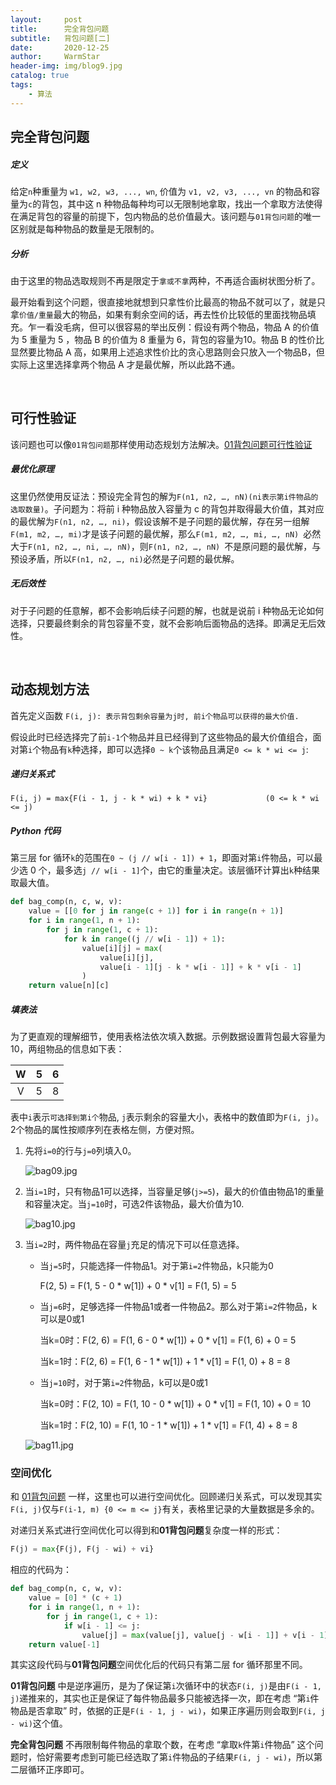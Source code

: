 ```yaml
---
layout:     post   				    
title:      完全背包问题				
subtitle:   背包问题[二]
date:       2020-12-25 				
author:     WarmStar
header-img: img/blog9.jpg 	
catalog: true 				
tags:							
    - 算法
---
```


## 完全背包问题

##### 定义

给定`n`种重量为 `w1, w2, w3, ..., wn`, 价值为 `v1, v2, v3, ..., vn` 的物品和容量为`c`的背包，其中这 n 种物品每种均可以无限制地拿取，找出一个拿取方法使得在满足背包的容量的前提下，包内物品的总价值最大。该问题与`01背包问题`的唯一区别就是每种物品的数量是无限制的。

##### 分析

由于这里的物品选取规则不再是限定于`拿或不拿`两种，不再适合画树状图分析了。

最开始看到这个问题，很直接地就想到只拿性价比最高的物品不就可以了，就是只拿`价值/重量`最大的物品，如果有剩余空间的话，再去性价比较低的里面找物品填充。乍一看没毛病，但可以很容易的举出反例：假设有两个物品，物品 A 的价值为 5 重量为 5 ，物品 B 的价值为 8 重量为 6，背包的容量为10。物品 B 的性价比显然要比物品 A 高，如果用上述追求性价比的贪心思路则会只放入一个物品B，但实际上这里选择拿两个物品 A 才是最优解，所以此路不通。

<br/>

## 可行性验证

该问题也可以像`01背包问题`那样使用动态规划方法解决。[01背包问题可行性验证](https://vixeruntr.github.io/2020/11/19/01%E8%83%8C%E5%8C%85%E9%97%AE%E9%A2%98/#%E5%8F%AF%E8%A1%8C%E6%80%A7%E9%AA%8C%E8%AF%81)

##### 最优化原理

这里仍然使用反证法：预设完全背包的解为`F(n1, n2, …, nN)(ni表示第i件物品的选取数量)`。子问题为：将前 i 种物品放入容量为 c 的背包并取得最大价值，其对应的最优解为`F(n1, n2, …, ni)`，假设该解不是子问题的最优解，存在另一组解`F(m1, m2, …, mi)`才是该子问题的最优解，那么`F(m1, m2, …, mi, …, nN) `必然大于`F(n1, n2, …, ni, …, nN)`，则`F(n1, n2, …, nN) `不是原问题的最优解，与预设矛盾，所以`F(n1, n2, …, ni)`必然是子问题的最优解。

##### 无后效性

对于子问题的任意解，都不会影响后续子问题的解，也就是说前 i 种物品无论如何选择，只要最终剩余的背包容量不变，就不会影响后面物品的选择。即满足无后效性。

<br/>

## 动态规划方法

首先定义函数  `F(i, j): 表示背包剩余容量为j时, 前i个物品可以获得的最大价值.`

假设此时已经选择完了前`i-1`个物品并且已经得到了这些物品的最大价值组合，面对第`i`个物品有`k`种选择，即可以选择`0 ~ k`个该物品且满足`0 <= k * wi <= j`:

##### 递归关系式

```
F(i, j) = max{F(i - 1, j - k * wi) + k * vi}	         (0 <= k * wi <= j)	
```

##### Python 代码

第三层 for 循环`k`的范围在`0 ~ (j // w[i - 1]) + 1`，即面对第`i`件物品，可以最少选 0 个，最多选`j // w[i - 1]`个，由它的重量决定。该层循环计算出`k`种结果取最大值。

```python
def bag_comp(n, c, w, v):
    value = [[0 for j in range(c + 1)] for i in range(n + 1)]
    for i in range(1, n + 1):
        for j in range(1, c + 1):
            for k in range((j // w[i - 1]) + 1):
                value[i][j] = max(
                    value[i][j], 
                    value[i - 1][j - k * w[i - 1]] + k * v[i - 1]
                )
    return value[n][c]
```

##### 填表法

为了更直观的理解细节，使用表格法依次填入数据。示例数据设置背包最大容量为10，两组物品的信息如下表：

|  W   |  5   |  6   |
| :--: | :--: | :--: |
|  V   |  5   |  8   |

表中`i`表示`可选择到第i个`物品,  `j`表示剩余的容量大小，表格中的数值即为`F(i, j)`。2个物品的属性按顺序列在表格左侧，方便对照。

1. 先将`i=0`的行与`j=0`列填入0。

   ![bag09.jpg](https://e.im5i.com/2021/01/05/bag09.jpg)

2. 当`i=1`时，只有物品1可以选择，当容量足够(`j>=5`)，最大的价值由物品1的重量和容量决定。当`j=10`时，可选2件该物品，最大价值为10.

   ![bag10.jpg](https://e.im5i.com/2021/01/05/bag10.jpg)

3. 当`i=2`时，两件物品在容量`j`充足的情况下可以任意选择。

   + 当`j=5`时，只能选择一件物品1。对于第`i=2`件物品，k只能为0

     F(2, 5) = F(1, 5 - 0 * w[1]) + 0 * v[1] = F(1, 5) = 5 

   + 当`j=6`时，足够选择一件物品1或者一件物品2。那么对于第`i=2`件物品，k可以是0或1

     当k=0时：F(2, 6) = F(1, 6 - 0 * w[1]) + 0 * v[1] = F(1, 6) + 0 = 5 

     当k=1时：F(2, 6) = F(1, 6 - 1 * w[1]) + 1 * v[1] = F(1, 0) + 8 = 8 

   + 当`j=10`时，对于第`i=2`件物品，k可以是0或1

     当k=0时：F(2, 10) = F(1, 10 - 0 * w[1]) + 0 * v[1] = F(1, 10) + 0 = 10

     当k=1时：F(2, 10) = F(1, 10 - 1 * w[1]) + 1 * v[1] = F(1, 4) + 8 = 8

   ![bag11.jpg](https://e.im5i.com/2021/01/05/bag11.jpg)



### 空间优化

和 [01背包问题](https://vixeruntr.github.io/2020/11/19/01%E8%83%8C%E5%8C%85%E9%97%AE%E9%A2%98/#%E7%A9%BA%E9%97%B4%E4%BC%98%E5%8C%96) 一样，这里也可以进行空间优化。回顾递归关系式，可以发现其实`F(i, j)`仅与`F(i-1, m) {0 <= m <= j}`有关，表格里记录的大量数据是多余的。

对递归关系式进行空间优化可以得到和**01背包问题**复杂度一样的形式：

```python
F(j) = max{F(j), F(j - wi) + vi}	
```

相应的代码为：

```python
def bag_comp(n, c, w, v):
    value = [0] * (c + 1)
    for i in range(1, n + 1):
        for j in range(1, c + 1):
            if w[i - 1] <= j:
                value[j] = max(value[j], value[j - w[i - 1]] + v[i - 1])
    return value[-1]
```

其实这段代码与**01背包问题**空间优化后的代码只有第二层 for 循环那里不同。

**01背包问题** 中是逆序遍历，是为了保证第`i`次循环中的状态`F(i, j)`是由`F(i - 1, j)`递推来的，其实也正是保证了每件物品最多只能被选择一次，即在考虑 “第`i`件物品是否拿取” 时，依据的正是`F(i - 1, j - wi)`，如果正序遍历则会取到`F(i, j - wi)`这个值。

**完全背包问题** 不再限制每件物品的拿取个数，在考虑 “拿取`k`件第`i`件物品” 这个问题时，恰好需要考虑到可能已经选取了第`i`件物品的子结果`F(i, j - wi)`，所以第二层循环正序即可。

